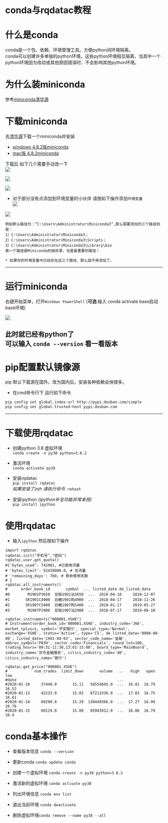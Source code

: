 # conda与rqdatac教程  

# 什么是conda    
conda是一个包、依赖、环境管理工具。方便python间环境隔离。    
conda可以创建许多单独的python环境，这些python环境相互隔离，当其中一个python环境因为改动或其他原因错误时，不会影响其他python环境。    
    
# 为什么装miniconda    
    
参考[miniconda清华源](https://mirrors.tuna.tsinghua.edu.cn/help/anaconda/)    
    
# 下载miniconda    
    
去[清华源](https://mirrors.tuna.tsinghua.edu.cn/anaconda/miniconda/)下载一个miniconda并安装    
* [windows 4.8.2版miniconda](https://mirrors.tuna.tsinghua.edu.cn/anaconda/miniconda/Miniconda3-py38_4.8.2-Windows-x86_64.exe)    
* [mac版 4.8.2miniconda](https://mirrors.tuna.tsinghua.edu.cn/anaconda/miniconda/Miniconda3-py38_4.8.2-MacOSX-x86_64.pkg)    
    
下载后 如下几个需要手动改一下    
![](..\images\7485616-f8fbac177932f147.png)    
    
![](..\images\7485616-d4451419f48ec04e.png)    
    
![](..\images\7485616-1f8399a7088f7978.png)    
    
    
* 对于部分没有点添加到环境变量的小伙伴 请按如下操作添加`环境变量`    
![](..\images\7485616-12a06fbb260d7908.png)    
    
![](..\images\7485616-81b9defdbf4f1287.png)    
    
```    
例如默认路径为：”C:\Users\Administrator\Miniconda3”,那么需要添加的三个路径则是：     
1）C:\Users\Administrator\Miniconda3；     
2）C:\Users\Administrator\Miniconda3\Scripts；     
3）C:\Users\Administrator\Miniconda3\Library\bin     
第一个路径是Miniconda的根目录，也是最重要的路径！    
    
* 如果你的环境变量中已经存在这三个路径，那么就不用添加了。    
```    
    
---     
    
# 运行miniconda    
    
右键开始菜单，打开`Windows PowerShell`  (**可选**:输入 conda activate base启动base环境)    
    
![](..\images\7485616-d8d11db036ba8bfa.png)    
    
    
此时就已经有python了     
可以输入 `conda --version` 看一看版本    
---    
    
#  pip配置默认镜像源    
pip 默认下载源在国外，改为国内后，安装各种依赖会快很多。    
* 在cmd命令行下 运行如下命令     
```bash     
pip config set global.index-url http://pypi.douban.com/simple    
pip config set global.trusted-host pypi.douban.com    
```    
    
    
---     
    
    
# 下载使用rqdatac    
    
* 创建python 3.8 虚拟环境    
`conda create -n py38 python=3.8.2 `    
    
* 激活环境    
`conda activate py38`    
    
* 安装rqdatac    
`pip install rqdatac `    
*如果安装了zsh  请执行命令` rehash`*    
    
* 安装ipython *(ipython补全功能非常亲民)*    
`pip install ipython`    
# 使用rqdatac    
* 输入`ipython` 然后按如下操作    
```python3    
import rqdatac    
rqdatac.init("手机号","密码")    
rqdatac.user.get_quota()    
#{'bytes_used': 742981, #已使用流量    
# 'bytes_limit': 52428800.0, # 总流量    
# 'remaining_days': 760, # 剩余使用天数    
# }    
rqdatac.all_instruments()    
#      order_book_id       symbol  ... listed_date de_listed_date    
#0        M1901P3650  豆粕1901沽3650  ...  2018-04-10     2018-12-07    
#1       SR1901C4900  白糖1901购4900  ...  2018-04-17     2018-11-26    
#2       SR1907C5400  白糖1907购5400  ...  2018-01-17     2019-05-27    
#3        M1907P2900  豆粕1907沽2900  ...  2018-07-17     2019-06-10    
    
rqdatac.instruments("000001.XSHE")    
# Instrument(order_book_id='000001.XSHE', industry_code='J66', market_tplus=1, symbol='平安银行', special_type='Normal', exchange='XSHE', status='Active', type='CS', de_listed_date='0000-00-00', listed_date='1991-04-03', sector_code_name='金融', abbrev_symbol='PAYH', sector_code='Financials', round_lot=100, trading_hours='09:31-11:30,13:01-15:00', board_type='MainBoard', industry_name='货币金融服务', citics_industry_code='40', citics_industry_name='银行')    
    
rqdatac.get_price("000001.XSHE")    
#            num_trades  limit_down       volume  ...   high   open    low    
#date                                             ...                         
#2020-01-10     37440.0       15.11   58554845.0  ...  16.81  16.79  16.52    
#2020-01-13     42233.0       15.02   87213336.0  ...  17.03  16.75  16.61    
#2020-01-14     60290.0       15.29  130449366.0  ...  17.27  16.99  16.76    
#2020-01-15     60129.0       15.08   85943912.0  ...  16.86  16.79  16.4    
```     
    
    
# conda基本操作    
    
* 查看版本信息 `conda --version`    
    
* 更新conda `conda update conda`    
    
* 创建一个虚拟环境 `conda create -n py38 python=3.8.2 `    
    
* 激活新的虚拟环境 `conda activate py38`    
    
* 列出环境信息 `conda env list`    
    
* 退出当前环境 `conda deactivate`    
    
* 删除虚拟环境`conda remove --name py38 --all`    
